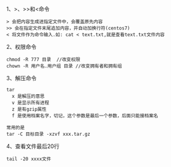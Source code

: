 1、>、>>和<命令
```
> 会把内容生成进指定文件中，会覆盖原先内容
>> 会在指定文件末尾追加内容，并自动加换行符(centos7)
< 将文件作为命令输入.如: cat < text.txt,就是查看text.txt文件内容
```
2、权限命令
```
chmod -R 777 目录  //改变权限
chown -R 用户名.用户组 目录 //改变拥有者和拥有组
```
3、解压命令
```
tar
  x 是解压的意思
  v 是显示所有进程
  z 是有gzip属性
  f 是使用档案名字，切记，这个参数是最后一个参数，后面只能接档案名
  
常用的是
tar -C 目标目录 -xzvf xxx.tar.gz
```
4、查看文件最后20行
```
tail -20 xxxx文件
```
